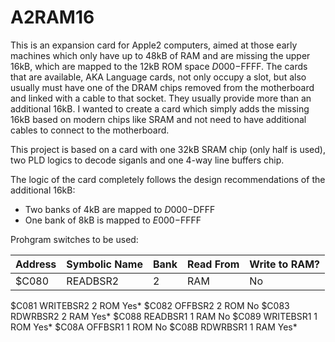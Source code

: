 # A2RAM16
This is an expansion card for Apple2 computers, aimed at those early machines which only have up to 48kB of RAM and are missing the upper 16kB, which are mapped to the 12kB ROM space $D000-$FFFF.
The cards that are available, AKA Language cards, not only occupy a slot, but also usually must have one of the DRAM chips removed from the motherboard and linked with a cable to that socket. They usually provide more than an additional 16kB.
I wanted to create a card which simply adds the missing 16kB based on modern chips like SRAM and not need to have additional cables to connect to the motherboard.

This project is based on a card with one 32kB SRAM chip (only half is used), two PLD logics to decode siganls and one 4-way line buffers chip.

The logic of the card completely follows the design recommendations of the additional 16kB:
* Two banks of 4kB are mapped to $D000-$DFFF
* One bank of 8kB is mapped to $E000-$FFFF

Prohgram switches to be used:

|Address  | Symbolic Name | Bank | Read From | Write to RAM? |
|:--------|:--------------|:-----|:----------|:--------------|
|$C080    | READBSR2      | 2    | RAM       | No            |

$C081 WRITEBSR2 2 ROM Yes*
$C082 OFFBSR2 2 ROM No
$C083 RDWRBSR2 2 RAM Yes*
$C088 READBSR1 1 RAM No
$C089 WRITEBSR1 1 ROM Yes*
$C08A OFFBSR1 1 ROM No
$C08B RDWRBSR1 1 RAM Yes*
